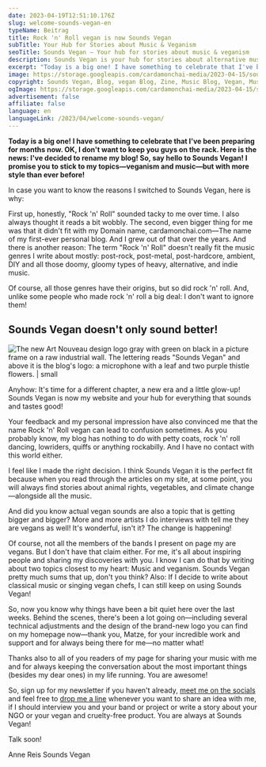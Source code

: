 ```yaml
---
date: 2023-04-19T12:51:10.176Z
slug: welcome-sounds-vegan-en
typeName: Beitrag
title: Rock 'n' Roll vegan is now Sounds Vegan
subTitle: Your Hub for Stories about Music & Veganism
seoTitle: Sounds Vegan – Your hub for stories about music & veganism
description: Sounds Vegan is your hub for stories about alternative music (post-rock, ambient, post-metal, post-music, hardcore etc.)! Check it out now!
excerpt: "Today is a big one! I have something to celebrate that I've been preparing for months now. OK, I don't want to keep you guys on the rack. Here is the news: I've decided to rename my blog! So, say hello to Sounds Vegan! I promise you to stick to my topics—veganism and music—but with more style than ever before!"
image: https://storage.googleapis.com/cardamonchai-media/2023-04-15/soundsvegan-new-blog-a-reis-png-imagine-385848_525843_1024_768/640.webp
copyright: Sounds Vegan, Blog, vegan Blog, Zine, Music Blog, Vegan, Music, Musik
ogImage: https://storage.googleapis.com/cardamonchai-media/2023-04-15/soundsvegan-new-blog-og-a-reis-png-imagine-385848_4f5c48_1200_628/640.webp
advertisement: false
affiliate: false
language: en
languageLink: /2023/04/welcome-sounds-vegan/
---
```


**Today is a big one! I have something to celebrate that I've been preparing for months now. OK, I don't want to keep you guys on the rack. Here is the news: I've decided to rename my blog! So, say hello to Sounds Vegan! I promise you to stick to my topics—veganism and music—but with more style than ever before!**

In case you want to know the reasons I switched to Sounds Vegan, here is why:

First up, honestly, "Rock 'n' Roll" sounded tacky to me over time. I also always thought it reads a bit wobbly. The second, even bigger thing for me was that it didn't fit with my Domain name, cardamonchai.com—The name of my first-ever personal blog. And I grew out of that over the years. And there is another reason: The term "Rock 'n' Roll" doesn't really fit the music genres I write about mostly: post-rock, post-metal, post-hardcore, ambient, DIY and all those doomy, gloomy types of heavy, alternative, and indie music.

Of course, all those genres have their origins, but so did rock 'n' roll. And, unlike some people who made rock 'n' roll a big deal: I don't want to ignore them!

## Sounds Vegan doesn't only sound better!

![The new Art Nouveau design logo gray with green on black in a picture frame on a raw industrial wall. The lettering reads "Sounds Vegan" and above it is the blog's logo: a microphone with a leaf and two purple thistle flowers. | small](https://storage.googleapis.com/cardamonchai-media/2023-04-15/sounds-vegan-png-imagine-181818_8d7e6b_1024_768/640.webp 'Sounds Vegan')

Anyhow: It's time for a different chapter, a new era and a little glow-up! Sounds Vegan is now my website and your hub for everything that sounds and tastes good!

Your feedback and my personal impression have also convinced me that the name Rock 'n' Roll vegan can lead to confusion sometimes. As you probably know, my blog has nothing to do with petty coats, rock 'n' roll dancing, lowriders, quiffs or anything rockabilly. And I have no contact with this world either.

I feel like I made the right decision. I think Sounds Vegan it is the perfect fit because when you read through the articles on my site, at some point, you will always find stories about animal rights, vegetables, and climate change—alongside all the music.

And did you know actual vegan sounds are also a topic that is getting bigger and bigger? More and more artists I do interviews with tell me they are vegans as well! It's wonderful, isn't it? The change is happening!

Of course, not all the members of the bands I present on page my are vegans. But I don't have that claim either. For me, it's all about inspiring people and sharing my discoveries with you. I know I can do that by writing about two topics closest to my heart: Music and veganism. Sounds Vegan pretty much sums that up, don't you think? Also: If I decide to write about classical music or singing vegan chefs, I can still keep on using Sounds Vegan!

So, now you know why things have been a bit quiet here over the last weeks. Behind the scenes, there's been a lot going on—including several technical adjustments and the design of the brand-new logo you can find on my homepage now—thank you, Matze, for your incredible work and support and for always being there for me—no matter what!

Thanks also to all of you readers of my page for sharing your music with me and for always keeping the conversation about the most important things (besides my dear ones) in my life running. You are awesome!

So, sign up for my newsletter if you haven't already, [meet me on the socials](https://linktr.ee/soundsvegan) and feel free to [drop me a line](mailto:info@soundsvegan.com) whenever you want to share an idea with me, if I should interview you and your band or project or write a story about your NGO or your vegan and cruelty-free product. You are always at Sounds Vegan!

Talk soon!

Anne Reis Sounds Vegan
